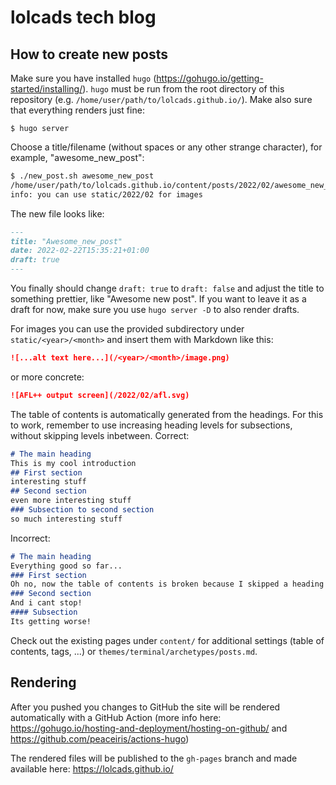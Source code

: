 # lolcads tech blog

## How to create new posts

Make sure you have installed `hugo` (https://gohugo.io/getting-started/installing/). `hugo` must be run from the root directory of this repository (e.g. `/home/user/path/to/lolcads.github.io/`). Make also sure that everything renders just fine:

```
$ hugo server
```

Choose a title/filename (without spaces or any other strange character), for example, "awesome_new_post":

```bash
$ ./new_post.sh awesome_new_post
/home/user/path/to/lolcads.github.io/content/posts/2022/02/awesome_new_post.md created
info: you can use static/2022/02 for images
```

The new file looks like:

```markdown
---
title: "Awesome_new_post"
date: 2022-02-22T15:35:21+01:00
draft: true
---
```

You finally should change `draft: true` to `draft: false` and adjust the title to something prettier, like "Awesome new post". If you want to leave it as a draft for now, make sure you use `hugo server -D` to also render drafts.

For images you can use the provided subdirectory under `static/<year>/<month>` and insert them with Markdown like this:

```markdown
![...alt text here...](/<year>/<month>/image.png)
```

or more concrete:

```markdown
![AFL++ output screen](/2022/02/afl.svg)
```

The table of contents is automatically generated from the headings. For this to work, remember to use increasing heading levels for subsections, without skipping levels inbetween.
Correct: 
```markdown
# The main heading
This is my cool introduction
## First section
interesting stuff
## Second section
even more interesting stuff
### Subsection to second section
so much interesting stuff
```
Incorrect:
```markdown
# The main heading
Everything good so far...
### First section
Oh no, now the table of contents is broken because I skipped a heading level!
### Second section
And i cant stop!
#### Subsection
Its getting worse!
```

Check out the existing pages under `content/` for additional settings (table of contents, tags, ...) or `themes/terminal/archetypes/posts.md`.

## Rendering

After you pushed you changes to GitHub the site will be rendered automatically with a GitHub Action (more info here: https://gohugo.io/hosting-and-deployment/hosting-on-github/ and https://github.com/peaceiris/actions-hugo)

The rendered files will be published to the `gh-pages` branch and made available here: https://lolcads.github.io/
